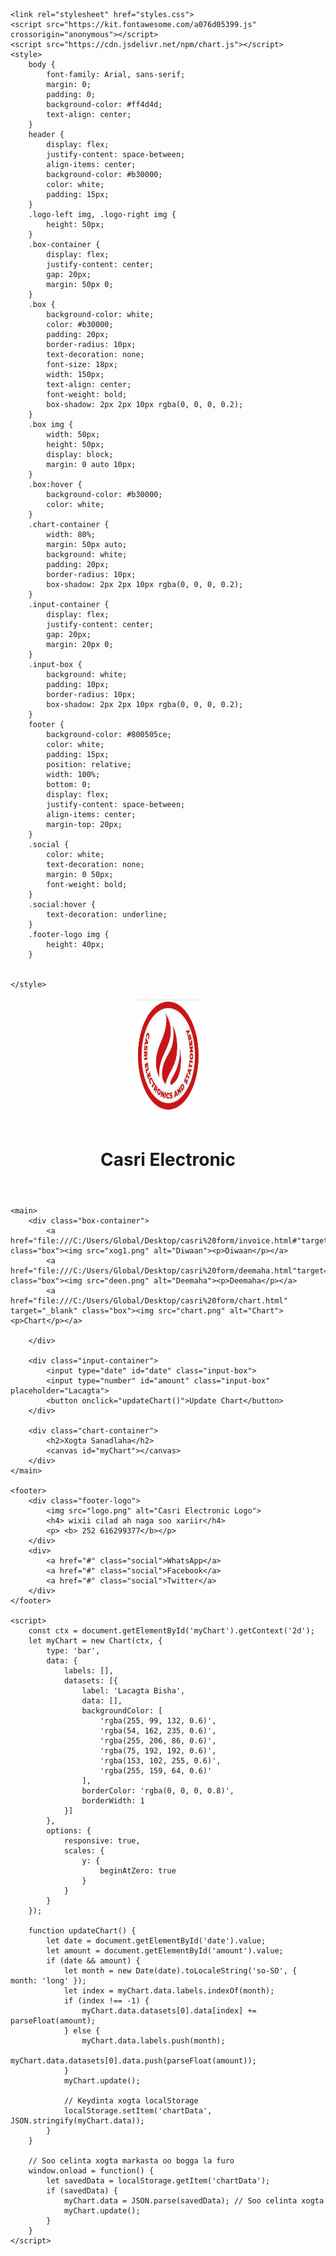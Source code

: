 <!DOCTYPE html>
<html lang="so">
<head>
    <meta charset="UTF-8">
    <meta name="viewport" content="width=device-width, initial-scale=1.0">
    <title>CASRI Electronic & STATIONARY</title>
    <link rel="icon" type="image/x-icon" href="casri logo.png">

    <link rel="stylesheet" href="styles.css">
    <script src="https://kit.fontawesome.com/a076d05399.js" crossorigin="anonymous"></script>
    <script src="https://cdn.jsdelivr.net/npm/chart.js"></script>
    <style>
        body {
            font-family: Arial, sans-serif;
            margin: 0;
            padding: 0;
            background-color: #ff4d4d;
            text-align: center;
        }
        header {
            display: flex;
            justify-content: space-between;
            align-items: center;
            background-color: #b30000;
            color: white;
            padding: 15px;
        }
        .logo-left img, .logo-right img {
            height: 50px;
        }
        .box-container {
            display: flex;
            justify-content: center;
            gap: 20px;
            margin: 50px 0;
        }
        .box {
            background-color: white;
            color: #b30000;
            padding: 20px;
            border-radius: 10px;
            text-decoration: none;
            font-size: 18px;
            width: 150px;
            text-align: center;
            font-weight: bold;
            box-shadow: 2px 2px 10px rgba(0, 0, 0, 0.2);
        }
        .box img {
            width: 50px;
            height: 50px;
            display: block;
            margin: 0 auto 10px;
        }
        .box:hover {
            background-color: #b30000;
            color: white;
        }
        .chart-container {
            width: 80%;
            margin: 50px auto;
            background: white;
            padding: 20px;
            border-radius: 10px;
            box-shadow: 2px 2px 10px rgba(0, 0, 0, 0.2);
        }
        .input-container {
            display: flex;
            justify-content: center;
            gap: 20px;
            margin: 20px 0;
        }
        .input-box {
            background: white;
            padding: 10px;
            border-radius: 10px;
            box-shadow: 2px 2px 10px rgba(0, 0, 0, 0.2);
        }
        footer {
            background-color: #800505ce;
            color: white;
            padding: 15px;
            position: relative;
            width: 100%;
            bottom: 0;
            display: flex;
            justify-content: space-between;
            align-items: center;
            margin-top: 20px;
        }
        .social {
            color: white;
            text-decoration: none;
            margin: 0 50px;
            font-weight: bold;
        }
        .social:hover {
            text-decoration: underline;
        }
        .footer-logo img {
            height: 40px;
        }
       

    </style>
</head>
<body>
    <header>
        <div class="logo-left">
            <img src="casri logo.png" width="100" height="200px" alt="Casri Electronic Logo">
        </div>
        <h1>Casri Electronic</h1>
    </header>

    <main>
        <div class="box-container">
            <a href="file:///C:/Users/Global/Desktop/casri%20form/invoice.html#"target="_blank" class="box"><img src="xog1.png" alt="Diwaan"><p>Diwaan</p></a>
            <a href="file:///C:/Users/Global/Desktop/casri%20form/deemaha.html"target="_blank" class="box"><img src="deen.png" alt="Deemaha"><p>Deemaha</p></a>
            <a href="file:///C:/Users/Global/Desktop/casri%20form/chart.html" target="_blank" class="box"><img src="chart.png" alt="Chart"><p>Chart</p></a>
            
        </div>

        <div class="input-container">
            <input type="date" id="date" class="input-box">
            <input type="number" id="amount" class="input-box" placeholder="Lacagta">
            <button onclick="updateChart()">Update Chart</button>
        </div>

        <div class="chart-container">
            <h2>Xogta Sanadlaha</h2>
            <canvas id="myChart"></canvas>
        </div>
    </main>

    <footer>
        <div class="footer-logo">
            <img src="logo.png" alt="Casri Electronic Logo">
            <h4> wixii cilad ah naga soo xariir</h4>
            <p> <b> 252 616299377</b></p>
        </div>
        <div>
            <a href="#" class="social">WhatsApp</a>
            <a href="#" class="social">Facebook</a>
            <a href="#" class="social">Twitter</a>
        </div>
    </footer>

    <script>
        const ctx = document.getElementById('myChart').getContext('2d');
        let myChart = new Chart(ctx, {
            type: 'bar',
            data: {
                labels: [],
                datasets: [{
                    label: 'Lacagta Bisha',
                    data: [],
                    backgroundColor: [
                        'rgba(255, 99, 132, 0.6)',
                        'rgba(54, 162, 235, 0.6)',
                        'rgba(255, 206, 86, 0.6)',
                        'rgba(75, 192, 192, 0.6)',
                        'rgba(153, 102, 255, 0.6)',
                        'rgba(255, 159, 64, 0.6)'
                    ],
                    borderColor: 'rgba(0, 0, 0, 0.8)',
                    borderWidth: 1
                }]
            },
            options: {
                responsive: true,
                scales: {
                    y: {
                        beginAtZero: true
                    }
                }
            }
        });

        function updateChart() {
            let date = document.getElementById('date').value;
            let amount = document.getElementById('amount').value;
            if (date && amount) {
                let month = new Date(date).toLocaleString('so-SO', { month: 'long' });
                let index = myChart.data.labels.indexOf(month);
                if (index !== -1) {
                    myChart.data.datasets[0].data[index] += parseFloat(amount);
                } else {
                    myChart.data.labels.push(month);
                    myChart.data.datasets[0].data.push(parseFloat(amount));
                }
                myChart.update();

                // Keydinta xogta localStorage
                localStorage.setItem('chartData', JSON.stringify(myChart.data));
            }
        }

        // Soo celinta xogta markasta oo bogga la furo
        window.onload = function() {
            let savedData = localStorage.getItem('chartData');
            if (savedData) {
                myChart.data = JSON.parse(savedData); // Soo celinta xogta
                myChart.update();
            }
        }
    </script>
</body>
</html>
